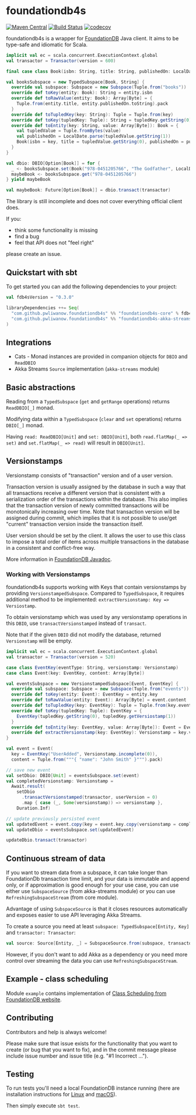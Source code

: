 # foundationdb4s

[![Maven Central](https://maven-badges.herokuapp.com/maven-central/com.github.pwliwanow.foundationdb4s/foundationdb4s-core_2.12/badge.svg)](https://maven-badges.herokuapp.com/maven-central/com.github.pwliwanow.foundationdb4s/foundationdb4s-core_2.12)
[![Build Status](https://travis-ci.org/pwliwanow/foundationdb4s.svg?branch=master)](https://travis-ci.org/pwliwanow/foundationdb4s)
[![codecov](https://codecov.io/gh/pwliwanow/foundationdb4s/branch/master/graph/badge.svg)](https://codecov.io/gh/pwliwanow/foundationdb4s)

foundationdb4s is a wrapper for [FoundationDB](https://github.com/apple/foundationdb) Java client.
It aims to be type-safe and idiomatic for Scala.

```scala
implicit val ec = scala.concurrent.ExecutionContext.global
val transactor = Transactor(version = 600)

final case class Book(isbn: String, title: String, publishedOn: LocalDate)

val booksSubspace = new TypedSubspace[Book, String] {
  override val subspace: Subspace = new Subspace(Tuple.from("books"))
  override def toKey(entity: Book): String = entity.isbn
  override def toRawValue(entity: Book): Array[Byte] = {
    Tuple.from(entity.title, entity.publishedOn.toString).pack
  }
  override def toTupledKey(key: String): Tuple = Tuple.from(key)
  override def toKey(tupledKey: Tuple): String = tupledKey.getString(0)
  override def toEntity(key: String, value: Array[Byte]): Book = {
    val tupledValue = Tuple.fromBytes(value)
    val publishedOn = LocalDate.parse(tupledValue.getString(1))
    Book(isbn = key, title = tupledValue.getString(0), publishedOn = publishedOn)
  }
}

val dbio: DBIO[Option[Book]] = for {
  _ <- booksSubspace.set(Book("978-0451205766", "The Godfather", LocalDate.parse("2002-03-01")))
  maybeBook <- booksSubspace.get("978-0451205766")
} yield maybeBook

val maybeBook: Future[Option[Book]] = dbio.transact(transactor)
```

The library is still incomplete and does not cover everything official client does.

If you:
- think some functionality is missing
- find a bug 
- feel that API does not "feel right"

please create an issue.

## Quickstart with sbt
To get started you can add the following dependencies to your project:
```scala
val fdb4sVersion = "0.3.0"

libraryDependencies ++= Seq(
  "com.github.pwliwanow.foundationdb4s" %% "foundationdb4s-core" % fdb4sVersion,
  "com.github.pwliwanow.foundationdb4s" %% "foundationdb4s-akka-streams" % fdb4sVersion
)
```

## Integrations
- Cats - Monad instances are provided in companion objects for `DBIO` and `ReadDBIO`
- Akka Streams `Source` implementation (`akka-streams` module)

## Basic abstractions
Reading from a `TypedSubspace` (`get` and `getRange` operations) returns `ReadDBIO[_]` monad.

Modifying data within a `TypedSubspace` (`clear` and `set` operations) returns `DBIO[_]` monad.

Having `read: ReadDBIO[Unit]` and `set: DBIO[Unit]`, 
both `read.flatMap(_ => set)` and `set.flatMap(_ => read)` will result in `DBIO[Unit]`.

## Versionstamps 
Versionstamp consists of "transaction" version and of a user version.

Transaction version is usually assigned by the database in such a way that 
all transactions receive a different version that is consistent with a serialization 
order of the transactions within the database. 
This also implies that the transaction version of newly committed transactions will 
be monotonically increasing over time.
Note that transaction version will be assigned during commit, 
which implies that it is not possible to use/get "current" transaction version inside the transaction itself. 

User version should be set by the client. 
It allows the user to use this class to impose a total order of items across multiple 
transactions in the database in a consistent and conflict-free way.

More information in [FoundationDB Javadoc](https://apple.github.io/foundationdb/javadoc/com/apple/foundationdb/tuple/Versionstamp.html).

### Working with Versionstamps

foundationdb4s supports working with Keys that contain versionstamps by providing `VersionstampedSubspace`.
Compared to `TypedSubspace`, it requires additional method to be implemented: `extractVersionstamp: Key => Versiostamp`.

To obtain versionstamp which was used by any versionstamp operations in this `DBIO`, 
use `transactVersionstamped` instead of `transact`.

Note that if the given `DBIO` did not modify the database, returned `Versionstamp` will be empty.

```scala
implicit val ec = scala.concurrent.ExecutionContext.global
val transactor = Transactor(version = 520)

case class EventKey(eventType: String, versionstamp: Versionstamp)
case class Event(key: EventKey, content: Array[Byte])

val eventsSubspace = new VersionstampedSubspace[Event, EventKey] {
  override val subspace: Subspace = new Subspace(Tuple.from("events"))
  override def toKey(entity: Event): EventKey = entity.key
  override def toRawValue(entity: Event): Array[Byte] = event.content
  override def toTupledKey(key: EventKey): Tuple = Tuple.from(key.eventType, key.versiostamp)
  override def toKey(tupledKey: Tuple): EventKey = {
    EventKey(tupledKey.getString(0), tupledKey.getVersiostamp(1))
  }
  override def toEntity(key: EventKey, value: Array[Byte]): Event = Event(key, value)
  override def extractVersionstamp(key: EventKey): Versionstamp = key.versionstamp
}

val event = Event(
  key = EventKey("UserAdded", Versionstamp.incomplete(0)), 
  content = Tuple.from("""{ "name": "John Smith" }""").pack)

// save new event
val setDbio: DBIO[Unit] = eventsSubspace.set(event)
val completedVersionstamp: Versionstamp = 
  Await.result(
    setDbio
      .transactVersionstamped(transactor, userVersion = 0)
      .map { case (_, Some(versionstamp)) => versionstamp },
    Duration.Inf)

// update previously persisted event
val updatedEvent = event.copy(key = event.key.copy(versionstamp = completedVersionstamp))
val updateDbio = eventsSubspace.set(updatedEvent)

updateDbio.transact(transactor)
``` 

## Continuous stream of data
If you want to stream data from a subspace, it can take longer than FoundationDb transaction time limit,
and your data is immutable and append only, or if approximation is good enough for your use case, 
you can use either use `SubspaceSource` (from akka-streams module) 
or you can use `RefreshingSubspaceStream` (from core module).

Advantage of using `SubspaceSource` is that it closes resources automatically and 
exposes easier to use API leveraging Akka Streams.

To create a source you need at least `subspace: TypedSubspace[Entity, Key]` and `transactor: Transactor`: 
```scala
val source: Source[Entity, _] = SubspaceSource.from(subspace, transactor)
```

However, if you don't want to add Akka as a dependency or you need more control over streaming the data 
you can use `RefreshingSubspaceStream`.

## Example - class scheduling
Module `example` contains implementation of [Class Scheduling from FoundationDB website](https://apple.github.io/foundationdb/class-scheduling-java.html).

## Contributing
Contributors and help is always welcome!

Please make sure that issue exists for the functionality that you want to create (or bug that you want to fix),
and in the commit message please include issue number and issue title (e.g. "#1 Incorrect ...").

## Testing
To run tests you'll need a local FoundationDB instance running (here are installation instructions for [Linux](https://apple.github.io/foundationdb/getting-started-linux.html) and [macOS](https://apple.github.io/foundationdb/getting-started-mac.html)).

Then simply execute `sbt test`.
